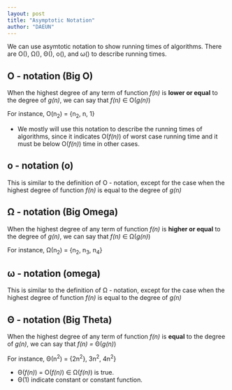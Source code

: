```yaml
---
layout: post
title: "Asymptotic Notation"
author: "DAEUN"
---
```


We can use asymtotic notation to show running times of algorithms. There are O(), &Omega;(), &Theta;(), o(), and &omega;() to describe running times.

## O - notation (Big O)
When the highest degree of any term of function _f(n)_ is **lower or equal** to the degree of _g(n)_, we can say that _f(n)_ &isin; O(_g(n)_)

For instance, O(n<sub>2</sub>) = {n<sub>2</sub>, n, 1}

* We mostly will use this notation to describe the running times of algorithms, since it indicates O(_f(n)_) of worst case running time and it must be below O(_f(n)_) time in other cases.

## o - notation (o)
This is similar to the definition of O - notation, except for the case when the highest degree of function _f(n)_ is equal to the degree of _g(n)_

## &Omega; - notation (Big Omega)
When the highest degree of any term of function _f(n)_ is **higher or equal** to the degree of _g(n)_, we can say that _f(n)_ &isin; &Omega;(_g(n)_)

For instance, &Omega;(n<sub>2</sub>) = {n<sub>2</sub>, n<sub>3</sub>, n<sub>4</sub>}

## &omega; - notation (omega)
This is similar to the definition of &Omega; - notation, except for the case when the highest degree of function _f(n)_ is equal to the degree of _g(n)_

## &Theta; - notation (Big Theta)
When the highest degree of any term of function _f(n)_ is **equal** to the degree of _g(n)_, we can say that _f(n) =_ &Theta;(_g(n)_)

For instance, &Theta;(n<sup>2</sup>) = {2n<sup>2</sup>}, 3n<sup>2</sup>, 4n<sup>2</sup>}

* &Theta;(_f(n)_) = O(_f(n)_) &isin; &Omega;(_f(n)_) is true.
* &Theta;(1) indicate constant or constant function.